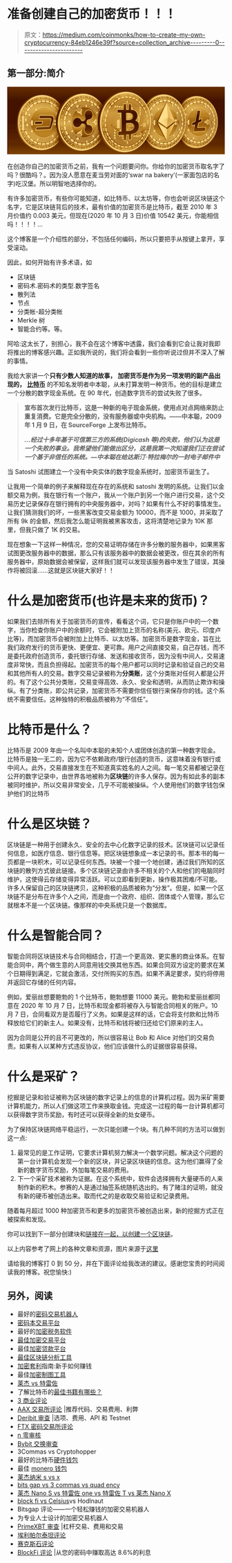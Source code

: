 # 准备创建自己的加密货币！！！

> 原文：<https://medium.com/coinmonks/how-to-create-my-own-cryptocurrency-84eb1246e39f?source=collection_archive---------0----------------------->

## **第一部分:简介**

![](img/008c215c5236905aeb0488689b610cb4.png)

在创造你自己的加密货币之前，我有一个问题要问你。你给你的加密货币取名字了吗？很酷吗？。因为没人愿意在麦当劳对面的‘swar na bakery’(一家面包店的名字)吃汉堡。所以明智地选择你的。

有许多加密货币，有些你可能知道，如比特币、以太坊等，你也会听说区块链这个名字，它是区块链背后的技术，最有价值的加密货币是比特币，截至 2010 年 3 月价值约 0.003 美元，但现在(2020 年 10 月 3 日)价值 10542 美元，你能相信吗！！！！…

这个博客是一个介绍性的部分，不包括任何编码，所以只要把手从按键上拿开，享受滚动。

因此，如何开始有许多术语，如

*   区块链
*   密码术.密码术的类型.数字签名
*   散列法
*   节点
*   分类帐-超分类帐
*   Merkle 树
*   智能合约等。等。

阿哈:这太长了，别担心，我不会在这个博客中透露，我们会看到它会让我对我即将推出的博客感兴趣。正如我所说的，我们将会看到一些你听说过但并不深入了解的事情。

我给大家讲一个**只有少数人知道的故事，** **加密货币是作为另一项发明的副产品出现的，** [**比特币**](https://blockgeeks.com/guides/what-is-bitcoin-a-step-by-step-guide/) 的不知名发明者中本聪，从未打算发明一种货币。他的目标是建立一个分散的数字现金系统。在 90 年代，创造数字货币的尝试失败了很多。

> **宣布首次发行比特币，这是一种新的电子现金系统，使用点对点网络来防止重复消费。它是完全分散的，没有服务器或中央机构。——中本聪，2009 年 1 月 9 日，在 SourceForge 上发布比特币。**
> 
> ***…经过十多年基于可信第三方的系统(Digicash 等)的失败，他们认为这是一个失败的事业。我希望他们能做出区分，这是我第一次知道我们正在尝试一个基于非信任的系统。—中本聪在给达斯汀·特拉梅尔的一封电子邮件中***

当 Satoshi 试图建立一个没有中央实体的数字现金系统时，加密货币诞生了。

让我用一个简单的例子来解释现在存在的系统和 satoshi 发明的系统。让我们以金额交易为例，我在银行有一个账户，我从一个账户到另一个账户进行交易，这个交易历史记录保存在银行拥有的中央服务器中，对吗？如果有什么不好的事情发生。让我们猜测我们的坏，一些黑客改变交易金额为 10000，而不是 1000，并采取了所有 9k 的金额，然后我怎么能证明我被黑客攻击，这将清楚地记录为 10K 那里，但我只做了 1K 的交易。

现在想象一下这样一种情况，您的交易证明存储在许多分散的服务器中，如果黑客试图更改服务器中的数据，那么只有该服务器中的数据会被更改，但在其余的所有服务器中，原始数据会被保留，这样我们就可以发现该服务器中发生了错误，其操作将被回滚……这就是区块链大家好！！

# 什么是加密货币(也许是未来的货币)？

如果我们去除所有关于加密货币的宣传，看看这个词，它只是你账户中的一个数字，当你检查你账户中的余额时，它会被附加上货币的名称(美元、欧元、印度卢比等)，而加密货币会被附加上比特币、以太坊等。加密货币是数字现金，旨在比我们政府发行的货币更快、更便宜、更可靠。用户之间直接交易，自己存钱，而不是委托政府创造货币，委托银行存储、发送和接收货币，因为没有中间人，交易速度非常快，而且负担得起。加密货币的每个用户都可以同时记录和验证自己的交易和其他所有人的交易。数字交易记录被称为**分类账**，这个分类账对任何人都是公开的。有了这个公共分类账，交易变得高效、永久、安全和透明，从而防止欺诈和操纵。有了分类账，即公共记录，加密货币不需要你信任银行来保存你的钱。这个系统不需要信任。这种独特的积极品质被称为“不信任”。

# 比特币是什么？

比特币是 2009 年由一个名叫中本聪的未知个人或团体创造的第一种数字现金。比特币是独一无二的，因为它不依赖政府/银行创造的货币，这意味着没有银行或中间人。此外，交易直接发生在不知道真实姓名的人之间。每一笔交易都被记录在公开的数字记录中，由世界各地被称为**区块链**的许多人保存。因为有如此多的副本被同时维护，所以交易非常安全，几乎不可能被操纵。个人使用他们的数字钱包保护他们的比特币

# 什么是区块链？

区块链是一种用于创建永久、安全的去中心化数字记录的技术。区块链可以记录任何信息，如医疗信息、银行信息等。把区块链想象成一本记录的书。那本书的每一页都是一块积木，可以记录任何东西。块被一个接一个地创建，通过我们所知的区块链的散列方式彼此链接。多个区块链记录由许多不相关的个人和他们的电脑同时维护，这使得云存储变得异常活跃。可以立即看到更新，操作极其困难/不可能。许多人保留自己的区块链拷贝，这种积极的品质被称为“分发”。但是，如果一个区块链不是分布在许多个人之间，而是由一个政府、组织、团体或个人管理，那么它就根本不是一个区块链。像那样的中央系统只是一个数据库。

# 什么是智能合同？

智能合同将区块链技术与合同相结合，打造一个更高效、更实惠的商业体系。在智能合同中，两个做生意的人同意用钱交换其他东西。如果合同双方设定的要求在某个日期得到满足，它就会激活，交付所购买的东西。如果不满足要求，契约将停用并返回它存储的任何内容。

例如，爱丽丝想要鲍勃的 1 个比特币，鲍勃想要 11000 美元。鲍勃和爱丽丝都同意在 2020 年 10 月 7 日，比特币和现金都将被存入与智能合同相关的账户。10 月 7 日，合同看双方是否履行了义务。如果是这样的话，它会将支付款和比特币释放给它们的新主人。如果没有，比特币和钱将被归还给它们原来的主人。

因为合同是公开的且不可更改的，所以很容易让 Bob 和 Alice 对他们的交易负责。如果有人以某种方式违反协议，他们应该做什么的证据很容易获得。

# 什么是采矿？

挖掘是记录和验证被称为区块链的数字记录上的信息的计算机过程。因为采矿需要计算机能力，所以人们做这项工作来换取金钱。完成这一过程的每一台计算机都可以获得数字货币奖励，有时还可以获得全新的处女硬币。

为了保持区块链网络平稳运行，一次只能创建一个块。有几种不同的方法可以做到这一点:

1.  最常见的是工作证明，它要求计算机努力解决一个数学问题。解决这个问题的第一台计算机会发现一个新的区块，并记录区块链的信息。这为他们赢得了全新的数字货币奖励，外加每笔交易的费用。
2.  下一个采矿技术被称为证据。在这个系统中，软件会选择拥有大量硬币的人来制作新的积木。参赛的人是通过抽签系统随机选出的。有了赌注的证明，就没有新的硬币被创造出来。取而代之的是收取交易验证和记录费用。

随着每月超过 1000 种加密货币和更多的加密货币被创造出来，新的挖掘方式正在被探索和发现。

你可以找到下一部分创建块和[链接在一起，以创建一个区块链](/@ananthkrish1998/part-2-how-to-create-your-own-cryptocurrency-a4726d24c5ce)。

以上内容参考了网上的各种文章和资源，图片来源于[这里](https://worldview.stratfor.com/sites/default/files/styles/article_full/public/cryptocurrency-gulf-display-shutterstock-1028639176.png?itok=K36RQG5A)

请给我的博客打 0 到 50 分，并在下面评论给我改进的建议。感谢您宝贵的时间阅读我的博客。祝您愉快:)

## 另外，阅读

*   最好的[密码交易机器人](/coinmonks/crypto-trading-bot-c2ffce8acb2a)
*   [密码本交易平台](/coinmonks/top-10-crypto-copy-trading-platforms-for-beginners-d0c37c7d698c)
*   最好的[加密税务软件](/coinmonks/best-crypto-tax-tool-for-my-money-72d4b430816b)
*   [最佳加密交易平台](/coinmonks/the-best-crypto-trading-platforms-in-2020-the-definitive-guide-updated-c72f8b874555)
*   最佳[加密贷款平台](/coinmonks/top-5-crypto-lending-platforms-in-2020-that-you-need-to-know-a1b675cec3fa)
*   [最佳区块链分析工具](https://bitquery.io/blog/best-blockchain-analysis-tools-and-software)
*   [加密套利](/coinmonks/crypto-arbitrage-guide-how-to-make-money-as-a-beginner-62bfe5c868f6)指南:新手如何赚钱
*   最佳[加密制图工具](/coinmonks/what-are-the-best-charting-platforms-for-cryptocurrency-trading-85aade584d80)
*   [莱杰 vs 特雷佐](/coinmonks/ledger-vs-trezor-best-hardware-wallet-to-secure-cryptocurrency-22c7a3fd391e)
*   了解比特币的[最佳书籍有哪些？](/coinmonks/what-are-the-best-books-to-learn-bitcoin-409aeb9aff4b)
*   [3 商业评论](/coinmonks/3commas-review-an-excellent-crypto-trading-bot-2020-1313a58bec92)
*   [AAX 交易所评论](/coinmonks/aax-exchange-review-2021-67c5ea09330c) |推荐代码、交易费用、利弊
*   [Deribit 审查](/coinmonks/deribit-review-options-fees-apis-and-testnet-2ca16c4bbdb2) |选项、费用、API 和 Testnet
*   [FTX 密码交易所评论](/coinmonks/ftx-crypto-exchange-review-53664ac1198f)
*   [n 零审核](/coinmonks/ngrave-zero-review-c465cf8307fc)
*   [Bybit 交换审查](/coinmonks/bybit-exchange-review-dbd570019b71)
*   3Commas vs Cryptohopper
*   最好的比特币[硬件钱包](/coinmonks/the-best-cryptocurrency-hardware-wallets-of-2020-e28b1c124069?source=friends_link&sk=324dd9ff8556ab578d71e7ad7658ad7c)
*   最佳 [monero 钱包](https://blog.coincodecap.com/best-monero-wallets)
*   [莱杰纳米 s vs x](https://blog.coincodecap.com/ledger-nano-s-vs-x)
*   [bits gap vs 3 commas vs quad ency](https://blog.coincodecap.com/bitsgap-3commas-quadency)
*   [莱杰 Nano S vs 特雷佐 one vs 特雷佐 T vs 莱杰 Nano X](https://blog.coincodecap.com/ledger-nano-s-vs-trezor-one-ledger-nano-x-trezor-t)
*   [block fi vs Celsius](/coinmonks/blockfi-vs-celsius-vs-hodlnaut-8a1cc8c26630)vs Hodlnaut
*   Bitsgap 评论——一个轻松赚钱的加密交易机器人
*   为专业人士设计的加密交易机器人
*   [PrimeXBT 审查](/coinmonks/primexbt-review-88e0815be858) |杠杆交易、费用和交易
*   [埃利帕尔泰坦评论](/coinmonks/ellipal-titan-review-85e9071dd029)
*   [赛克斯石评论](https://blog.coincodecap.com/secux-stone-hardware-wallet-review)
*   [BlockFi 评论](/coinmonks/blockfi-review-53096053c097) |从您的密码中赚取高达 8.6%的利息